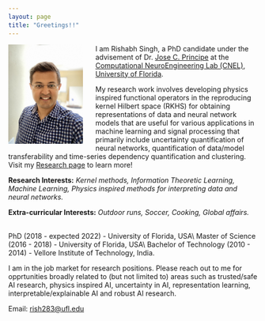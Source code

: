 ```yaml
---
layout: page
title: "Greetings!!"
---
```

<img style="float: left; padding-right:25px" src="assets/IMG_8196.JPG" width="30%" height="30%">I am Rishabh Singh, a PhD candidate under the advisement of Dr. [Jose C. Principe](https://www.ece.ufl.edu/people/faculty/jose-c-principe/) at the [Computational NeuroEngineering Lab (CNEL)](http://www.cnel.ufl.edu), [University of Florida](https://www.ufl.edu).

My research work involves developing physics inspired functional operators in the reproducing kernel Hilbert space (RKHS) for obtaining representations of data and neural network models that are useful for various applications in machine learning and signal processing that primarily include uncertainty quantification of neural networks, quantification of data/model transferability and time-series dependency quantification and clustering. Visit my [Research page](research.md) to learn more!

**Research Interests:** *Kernel methods, Information Theoretic Learning, Machine Learning, Physics inspired methods for interpreting data and neural networks.*

**Extra-curricular Interests:** *Outdoor runs, Soccer, Cooking, Global affairs.*

<br>
PhD (2018 - expected 2022) - University of Florida, USA\
Master of Science (2016 - 2018) - University of Florida, USA\
Bachelor of Technology (2010 - 2014) - Vellore Institute of Technology, India.
<br>

I am in the job market for research positions. Please reach out to me for opprtunities broadly related to (but not limited to) areas such as trusted/safe AI research, physics inspired AI, uncertainty in AI, representation learning, interpretable/explainable AI and robust AI research.

Email: rish283@ufl.edu

<!-- ![Visitor Count](https : //profile-counter.glitch.me/rish283/count.svg) -->

